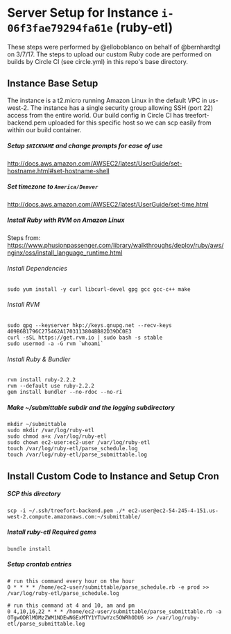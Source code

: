 # Server Setup for Instance `i-06f3fae79294fa61e` (ruby-etl)

These steps were performed by @elloboblanco on behalf of @bernhardtgl on 3/7/17. The steps to upload
our custom Ruby code are performed on builds by Circle CI (see circle.yml) in this repo's base 
directory.

## Instance Base Setup

The instance is a t2.micro running Amazon Linux in the default VPC in us-west-2. The instance has
a single security group allowing SSH (port 22) access from the entire world. Our build config in
Circle CI has treefort-backend.pem uploaded for this specific host so we can scp easily from 
within our build container.

##### Setup `$NICKNAME` and change prompts for ease of use
http://docs.aws.amazon.com/AWSEC2/latest/UserGuide/set-hostname.html#set-hostname-shell

##### Set timezone to `America/Denver` 
http://docs.aws.amazon.com/AWSEC2/latest/UserGuide/set-time.html

##### Install Ruby with RVM on Amazon Linux
Steps from: https://www.phusionpassenger.com/library/walkthroughs/deploy/ruby/aws/nginx/oss/install_language_runtime.html

###### Install Dependencies
    sudo yum install -y curl libcurl-devel gpg gcc gcc-c++ make

###### Install RVM
    sudo gpg --keyserver hkp://keys.gnupg.net --recv-keys 409B6B1796C275462A1703113804BB82D39DC0E3
    curl -sSL https://get.rvm.io | sudo bash -s stable
    sudo usermod -a -G rvm `whoami`

###### Install Ruby & Bundler
    rvm install ruby-2.2.2
    rvm --default use ruby-2.2.2
    gem install bundler --no-rdoc --no-ri

##### Make ~/submittable subdir and the logging subdirectory
    mkdir ~/submittable
    sudo mkdir /var/log/ruby-etl
    sudo chmod a+x /var/log/ruby-etl
    sudo chown ec2-user:ec2-user /var/log/ruby-etl
    touch /var/log/ruby-etl/parse_schedule.log
    touch /var/log/ruby-etl/parse_submittable.log

## Install Custom Code to Instance and Setup Cron

##### SCP this directory 
    scp -i ~/.ssh/treefort-backend.pem ./* ec2-user@ec2-54-245-4-151.us-west-2.compute.amazonaws.com:~/submittable/

##### Install ruby-etl Required gems
    bundle install

##### Setup crontab entries

    # run this command every hour on the hour
    0 * * * * /home/ec2-user/submittable/parse_schedule.rb -e prod >> /var/log/ruby-etl/parse_schedule.log

    # run this command at 4 and 10, am and pm
    0 4,10,16,22 * * * /home/ec2-user/submittable/parse_submittable.rb -a OTgwODRlMDMzZWM1NDEwNGExMTY1YTUwYzc5OWRhODU6 >> /var/log/ruby-etl/parse_submittable.log
